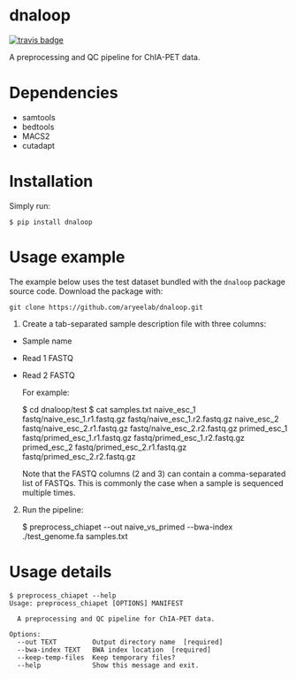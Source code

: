 # dnaloop
[![travis badge](https://travis-ci.org/aryeelab/dnaloop.svg?branch=master)](https://travis-ci.org/aryeelab/dnaloop)

A preprocessing and QC pipeline for ChIA-PET data.


# Dependencies

- samtools
- bedtools
- MACS2
- cutadapt

# Installation

Simply run:

    $ pip install dnaloop

# Usage example

The example below uses the test dataset bundled with the `dnaloop` package source code. Download the package with:

`git clone https://github.com/aryeelab/dnaloop.git`


1. Create a tab-separated sample description file with three columns:
  
- Sample name
- Read 1 FASTQ 
- Read 2 FASTQ
  
  For example:
  
    $ cd dnaloop/test
    $ cat samples.txt 
    naive_esc_1     fastq/naive_esc_1.r1.fastq.gz   fastq/naive_esc_1.r2.fastq.gz
    naive_esc_2     fastq/naive_esc_2.r1.fastq.gz   fastq/naive_esc_2.r2.fastq.gz
    primed_esc_1    fastq/primed_esc_1.r1.fastq.gz  fastq/primed_esc_1.r2.fastq.gz
    primed_esc_2    fastq/primed_esc_2.r1.fastq.gz  fastq/primed_esc_2.r2.fastq.gz
  
  Note that the FASTQ columns (2 and 3) can contain a comma-separated list of FASTQs. This is commonly the case when a sample is sequenced multiple times.
  
2. Run the pipeline:
  
    $ preprocess_chiapet --out naive_vs_primed --bwa-index ./test_genome.fa samples.txt


# Usage details

    $ preprocess_chiapet --help
    Usage: preprocess_chiapet [OPTIONS] MANIFEST

      A preprocessing and QC pipeline for ChIA-PET data.

    Options:
      --out TEXT         Output directory name  [required]
      --bwa-index TEXT   BWA index location  [required]
      --keep-temp-files  Keep temporary files?
      --help             Show this message and exit.
